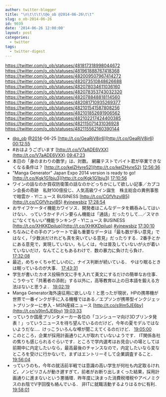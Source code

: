 ```yaml
---
author: twitter-blogger
title: "\n\t\t\t\t@o_ob @2014-06-26\t\t"
slug: o_ob-2014-06-26
id: 9039
date: '2014-06-26 12:00:00'
layout: post
categories:
  - twitter
tags:
  - twitter-digest
---
```


https://twitter.com/o_ob/statuses/481817318998044672 https://twitter.com/o_ob/statuses/481961888767418368 https://twitter.com/o_ob/statuses/482009507967414272 https://twitter.com/o_ob/statuses/482073510848626688 https://twitter.com/o_ob/statuses/482078034611036160 https://twitter.com/o_ob/statuses/482078353743032320 https://twitter.com/o_ob/statuses/482078848818114560 https://twitter.com/o_ob/statuses/482081710935269377 https://twitter.com/o_ob/statuses/482101541587808256 https://twitter.com/o_ob/statuses/482101852691906562 https://twitter.com/o_ob/statuses/482102217424400385 https://twitter.com/o_ob/statuses/482115071431036928 https://twitter.com/o_ob/statuses/482115562160390144  

*   [@o_ob](https://twitter.com/o_ob) [@2014](https://twitter.com/2014)-06-25 [http://t.co/GeaRjV8jr6](http://t.co/GeaRjV8jr6) [00:12:55](https://twitter.com/o_ob/statuses/481817318998044672)
*   #おはようございます [http://t.co/V7aADE6VXX](http://t.co/V7aADE6VXX) [09:47:23](https://twitter.com/o_ob/statuses/481961888767418368)
*   本日の「身のまわりの数学」は、対数。 網羅テストでバイト君が卒業できなくなる条件は？ [http://t.co/keIZHyre52](http://t.co/keIZHyre52) [12:56:36](https://twitter.com/o_ob/statuses/482009507967414272)
*   "Manga Generator" Japan Expo 2014 version is ready to go! [http://t.co/Kgk1G1bju3](http://t.co/Kgk1G1bju3) [17:10:56](https://twitter.com/o_ob/statuses/482073510848626688)
*   ワインの話なのか買収防衛策の話なのかどっちかにして欲しい記事／カプコン会長の奇跡　私財100億投じ、人気高級ワイン誕生　株主総会の異例事態で暗雲か - Y!ニュース BUSINESS [http://t.co/CGfVhzyIB5](http://t.co/CGfVhzyIB5) [#yjnewsbiz](https://twitter.com/search?q=%23yjnewsbiz&src=hash) [17:28:54](https://twitter.com/o_ob/statuses/482078034611036160)
*   おサイフケータイ機能カワイソス．開発者はこんなデータを鵜呑みしてはいけない．っていうかイチバン要らん機能は「通話」だったりして…／スマホに“なくてもいい”機能ランキング - Y!ニュース BUSINESS [http://t.co/XHKKDpilup](http://t.co/XHKKDpilup) [#yjnewsbiz](https://twitter.com/search?q=%23yjnewsbiz&src=hash) [17:30:10](https://twitter.com/o_ob/statuses/482078353743032320)
*   ちなみにその手のアンケートで最も重要なデータは「最も数が多い意見」ではなく，「少数派だけれども真を突いている意見」だったりする．2番手とかにある意見で，実現していない，もしくは，今は普及していないが火が着いていないだけ，なんてこともあるわけで．数の暴力に負けたら負け． [17:32:08](https://twitter.com/o_ob/statuses/482078848818114560)
*   最近，めちゃくちゃ忙しいのに，ナイス判断が続いている． やはり眠るときは眠っているのが大事． [17:43:31](https://twitter.com/o_ob/statuses/482081710935269377)
*   学生が書いたカオス投稿作文に手を入れて美文にするだけの簡単なお仕事． こうやって「共著者の添削」する以外に，高等教育以上の日本語を鍛える方法はないと思うよ． [19:02:19](https://twitter.com/o_ob/statuses/482101541587808256)
*   Manga Generator海外遠征用に欲しいな！と思ったが現状，HPの携帯機が世界で一番インクが手に入る機種ではある／エプソンが携帯型インクジェットプリンターに参入 - MSN産経ニュース [http://t.co/s9Im5JE6by](http://t.co/s9Im5JE6by) [19:03:33](https://twitter.com/o_ob/statuses/482101852691906562)
*   っていうか国産プリンタメーカー各位の「コンシューマ向け3Dプリンタ発表！」っていうニュースを待ち望んでいるのだけど，今年の夏モデルではないようだな…．けっこういろんな噂が聞こえてくるのだけど． [19:05:00](https://twitter.com/o_ob/statuses/482102217424400385)
*   このところ，企業が採用計画通りに人が取れていないようです． IT関係各社の焦りも感じられるぐらいです．ところで学内選考はお見合いの場としては前期中に内定したいなら，最高最後のチャンスなので，内定したいなら変なところを受けに行かないで，まずはエントリーそして企業調査すること． [19:56:04](https://twitter.com/o_ob/statuses/482115071431036928)
*   っていうのも，今年の就活前半戦では意識の高い学生が何社も内定取るけれど，ノンビリさんが動き遅すぎて，前者がお断り出しまくった結果，採用計画通りに進まないという悪循環．昨年度に決まった消費税増税やアベノミクスのお陰でV字回復も絡んでいる． 非ITに就職活動するよりはるかに有利． [19:58:01](https://twitter.com/o_ob/statuses/482115562160390144)